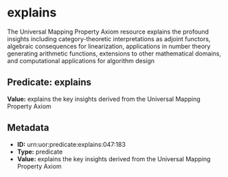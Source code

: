 # explains

The Universal Mapping Property Axiom resource explains the profound insights including category-theoretic interpretations as adjoint functors, algebraic consequences for linearization, applications in number theory generating arithmetic functions, extensions to other mathematical domains, and computational applications for algorithm design

## Predicate: explains

**Value:** explains the key insights derived from the Universal Mapping Property Axiom

## Metadata

- **ID:** urn:uor:predicate:explains:047:183
- **Type:** predicate
- **Value:** explains the key insights derived from the Universal Mapping Property Axiom
